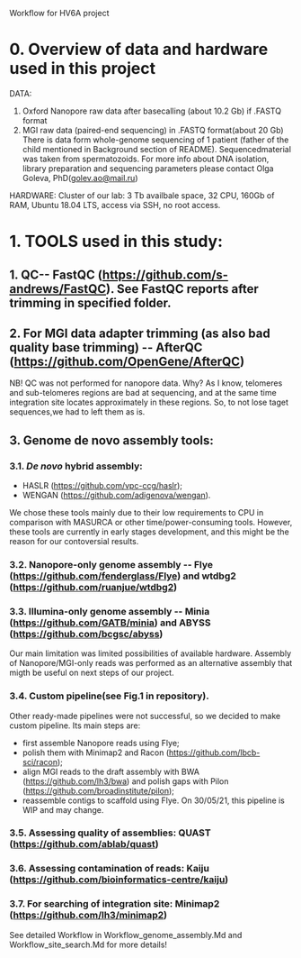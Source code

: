 Workflow for HV6A project

# 0. Overview of data and hardware used in this project

DATA:
1) Oxford Nanopore raw data after basecalling (about 10.2 Gb) if .FASTQ format
2) MGI raw data (paired-end sequencing) in .FASTQ format(about 20 Gb)
There is data form whole-genome sequencing of 1 patient (father of the child mentioned in Background section of README).
Sequencedmaterial was taken from spermatozoids. 
For more info about DNA isolation, library preparation and sequencing parameters please contact Olga Goleva, PhD(golev.ao@mail.ru) 

HARDWARE:
Cluster of our lab: 3 Tb availbale space, 32 CPU, 160Gb of RAM, Ubuntu 18.04 LTS, access via SSH, no root access.

# 1. TOOLS used in this study:

  ## 1. QC-- FastQC (https://github.com/s-andrews/FastQC). See FastQC reports after trimming in specified folder.
  
  ## 2. For MGI data adapter trimming (as also bad quality base trimming) -- AfterQC (https://github.com/OpenGene/AfterQC)
  
  NB! QC was not performed for nanopore data. Why? As I know, telomeres and sub-telomeres regions are bad at sequencing, and at the same time integration site locates approximately in these regions. 
  So, to not lose taget sequences,we had to left them as is.
  
  ## 3. Genome de novo assembly tools:  
   ### 3.1. *De novo* hybrid assembly:
   - HASLR (https://github.com/vpc-ccg/haslr);
   - WENGAN (https://github.com/adigenova/wengan).
 
  We chose these tools mainly due to their low requirements to CPU in comparison with MASURCA or other time/power-consuming tools.
  However, these tools are currently in early stages development, and this might be the reason for our contoversial results.
  
   ### 3.2. Nanopore-only genome assembly -- Flye (https://github.com/fenderglass/Flye) and wtdbg2 (https://github.com/ruanjue/wtdbg2)
   ### 3.3. Illumina-only genome assembly -- Minia (https://github.com/GATB/minia) and ABYSS (https://github.com/bcgsc/abyss)
   Our main limitation was limited possibilities of available hardware. 
   Assembly of Nanopore/MGI-only reads was performed as an alternative assembly that migth be useful on next steps of our project.
   ### 3.4. Custom pipeline(see Fig.1 in repository).
   Other ready-made pipelines were not successful, so we decided to make custom pipeline. Its main steps are:
   - first assemble Nanopore reads using Flye;
   - polish them with Minimap2 and Racon (https://github.com/lbcb-sci/racon);
   - align MGI reads to the draft assembly with BWA (https://github.com/lh3/bwa) and polish gaps with Pilon (https://github.com/broadinstitute/pilon);
   - reassemble contigs to scaffold using Flye.
   On 30/05/21, this pipeline is WIP and may change.
   ### 3.5. Assessing quality of assemblies: QUAST (https://github.com/ablab/quast)
   ### 3.6. Assessing contamination of reads: Kaiju (https://github.com/bioinformatics-centre/kaiju)
   ### 3.7. For searching of integration site: Minimap2 (https://github.com/lh3/minimap2)  
 
See detailed Workflow in Workflow_genome_assembly.Md and Workflow_site_search.Md for more details!
